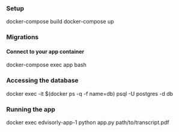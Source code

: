 ### Setup
docker-compose build
docker-compose up

### Migrations

#### Connect to your app container
docker-compose exec app bash
    

### Accessing the database
docker exec -it $(docker ps -q -f name=db) psql -U postgres -d db

### Running the app
docker exec edvisorly-app-1 python app.py path/to/transcript.pdf

